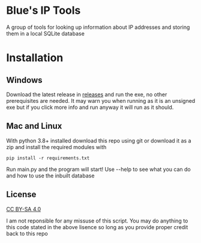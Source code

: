 # Blue's IP Tools
A group of tools for looking up information about IP addresses and storing them in a local SQLite database

# Installation
## Windows
Download the latest release in [releases](https://github.com/Bluemethyst/Blues-IP-Tools/releases) and run the exe, no other prerequisites are needed. It may warn you when running as it is an unsigned exe but if you click more info and run anyway it will run as it should.

## Mac and Linux
With python 3.8+ installed download this repo using git or download it as a zip and install the required modules with 
```
pip install -r requirements.txt
```
Run main.py and the program will start! Use --help to see what you can do and how to use the inbuilt database


## License
[CC BY-SA 4.0](https://creativecommons.org/licenses/by-sa/4.0/?ref=chooser-v1)

I am not reponsible for any missuse of this script.
You may do anything to this code stated in the above lisence so long as you provide proper credit back to this repo
